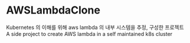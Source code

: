 # AWSLambdaClone
Kubernetes 의 이해를 위해 aws lambda 의 내부 시스템을 추정, 구성한 프로젝트   
A side project to create AWS lambda in a self maintained k8s cluster
